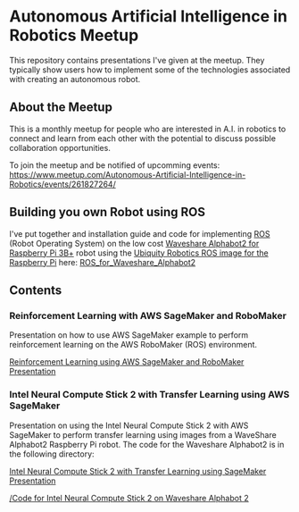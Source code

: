 # Autonomous Artificial Intelligence in Robotics Meetup
This repository contains presentations I've given at the meetup. They typically show users how to implement some of the technologies associated with creating an autonomous robot.

## About the Meetup
This is a monthly meetup for people who are interested in A.I. in robotics to connect and learn from each other with the potential to discuss possible collaboration opportunities.

To join the meetup and be notified of upcomming events:
https://www.meetup.com/Autonomous-Artificial-Intelligence-in-Robotics/events/261827264/

## Building you own Robot using ROS
I've put together and installation guide and code for implementing [ROS](http://www.ros.org) (Robot Operating System) on the low cost [Waveshare Alphabot2 for Raspberry Pi 3B+](https://www.waveshare.com/product/robotics/alphabot2/alphabot2-pi3-b-plus.htm) robot using the [Ubiquity Robotics ROS image for the Raspberry Pi](https://downloads.ubiquityrobotics.com/pi.html) here: [ROS_for_Waveshare_Alphabot2](https://github.com/ShaunPrice/ROS_for_Waveshare_Alphabot2)

## Contents
### Reinforcement Learning with AWS SageMaker and RoboMaker
Presentation on how to use AWS SageMaker example to perform reinforcement learning on the AWS RoboMaker (ROS) environment.

  [Reinforcement Learning using AWS SageMaker and RoboMaker Presentation](Reinforcement%20Learning%20using%20AWS%20SageMaker%20and%20RoboMaker.pdf)
  
### Intel Neural Compute Stick 2 with Transfer Learning using AWS SageMaker
Presentation on using the Intel Neural Compute Stick 2 with AWS SageMaker to perform transfer learning using images from a WaveShare Alphabot2 Raspberry Pi robot. The code for the Waveshare Alphabot2 is in the following directory:

  [Intel Neural Compute Stick 2 with Transfer Learning using SageMaker Presentation](Intel%20Neural%20Compute%20Stick%202%20with%20Transfer%20Learning%20using%20AWS%20SageMaker.pdf)
  
  [/Code for Intel Neural Compute Stick 2 on Waveshare Alphabot 2](/Code%20for%20Intel%20Neural%20Compute%20Stick%20on%20Waveshare%20Alphabot%202)
